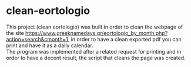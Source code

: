 # clean-eortologio

This project (clean eortologio) was built in order to clean the webpage of the site https://www.greeknamedays.gr/eortologio_by_month.php?action=search&cmonth=1, in order to have a clean exported pdf you can print and have it as a daily calendar.
<br>The program was implemented after a related request for printing and in order to have a decent result, the script that cleans the page was created.
